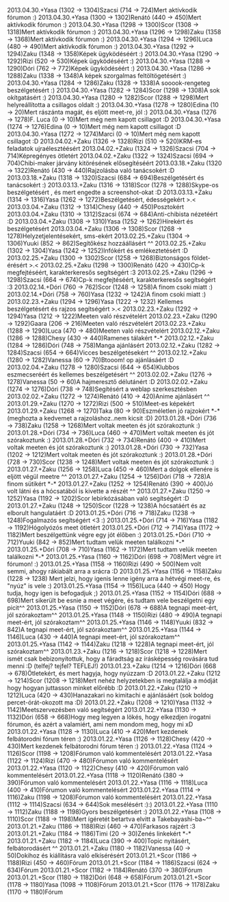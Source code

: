 <tr><td>2013.04.30.</td><td>+</td><td>Yasa (1302 &rarr; 1304)</td><td>Szacsi (714 &rarr; 724)</td><td>Mert aktívkodik fórumon :)</td></tr>
<tr><td>2013.04.30.</td><td>+</td><td>Yasa (1300 &rarr; 1302)</td><td>Renátó (440 &rarr; 450)</td><td>Mert aktívkodik fórumon :)</td></tr>
<tr><td>2013.04.30.</td><td>+</td><td>Yasa (1298 &rarr; 1300)</td><td>Scor (1308 &rarr; 1318)</td><td>Mert aktívkodik fórumon :)</td></tr>
<tr><td>2013.04.30.</td><td>+</td><td>Yasa (1296 &rarr; 1298)</td><td>Zaku (1358 &rarr; 1368)</td><td>Mert aktívkodik fórumon :)</td></tr>
<tr><td>2013.04.30.</td><td>+</td><td>Yasa (1294 &rarr; 1296)</td><td>Luca (480 &rarr; 490)</td><td>Mert aktívkodik fórumon :)</td></tr>
<tr><td>2013.04.30.</td><td>+</td><td>Yasa (1292 &rarr; 1294)</td><td>Zaku (1348 &rarr; 1358)</td><td>Képek ügyködéséért :)</td></tr>
<tr><td>2013.04.30.</td><td>+</td><td>Yasa (1290 &rarr; 1292)</td><td>Rizi (520 &rarr; 530)</td><td>Képek ügyködéséért :)</td></tr>
<tr><td>2013.04.30.</td><td>+</td><td>Yasa (1288 &rarr; 1290)</td><td>Dóri (762 &rarr; 772)</td><td>Képek ügyködéséért :)</td></tr>
<tr><td>2013.04.30.</td><td>+</td><td>Yasa (1286 &rarr; 1288)</td><td>Zaku (1338 &rarr; 1348)</td><td>A képek szorgalmas feltöltögetésért :)</td></tr>
<tr><td>2013.04.30.</td><td>+</td><td>Yasa (1284 &rarr; 1286)</td><td>Zaku (1328 &rarr; 1338)</td><td>A sooook-rengeteg beszélgetésért :)</td></tr>
<tr><td>2013.04.30.</td><td>+</td><td>Yasa (1282 &rarr; 1284)</td><td>Scor (1298 &rarr; 1308)</td><td>A sok okítgatásért :)</td></tr>
<tr><td>2013.04.30.</td><td>+</td><td>Yasa (1280 &rarr; 1282)</td><td>Scor (1288 &rarr; 1298)</td><td>Mert helyreállította a csillagos oldalt :)</td></tr>
<tr><td>2013.04.30.</td><td>+</td><td>Yasa (1278 &rarr; 1280)</td><td>Edina (10 &rarr; 20)</td><td>Mert rászánta magát, és eljött meet-re, jól :)</td></tr>
<tr><td>2013.04.30.</td><td>+</td><td>Yasa (1276 &rarr; 1278)</td><td>F. Luca (0 &rarr; 10)</td><td>Mert még nem kapott csillagot :D</td></tr>
<tr><td>2013.04.30.</td><td>+</td><td>Yasa (1274 &rarr; 1276)</td><td>Edina (0 &rarr; 10)</td><td>Mert még nem kapott csillagot :D</td></tr>
<tr><td>2013.04.30.</td><td>+</td><td>Yasa (1272 &rarr; 1274)</td><td>Marci (0 &rarr; 10)</td><td>Mert még nem kapott csillagot :D</td></tr>
<tr><td>2013.04.02.</td><td>+</td><td>Zaku (1326 &rarr; 1328)</td><td>Rizi (510 &rarr; 520)</td><td>KRM-es feladatok ujraélesztéésért</td></tr>
<tr><td>2013.04.02.</td><td>+</td><td>Zaku (1324 &rarr; 1326)</td><td>Szacsi (704 &rarr; 714)</td><td>Képregényes ötletért</td></tr>
<tr><td>2013.04.02.</td><td>+</td><td>Zaku (1322 &rarr; 1324)</td><td>Szacsi (694 &rarr; 704)</td><td>Chibi-maker járvány kitörésének elősegítéséért</td></tr>
<tr><td>2013.03.18.</td><td>+</td><td>Zaku (1320 &rarr; 1322)</td><td>Renátó (430 &rarr; 440)</td><td>Rajzolásba való tanácsokért :D</td></tr>
<tr><td>2013.03.18.</td><td>+</td><td>Zaku (1318 &rarr; 1320)</td><td>Szacsi (684 &rarr; 694)</td><td>Beszélgetésért és tanácsokért :)</td></tr>
<tr><td>2013.03.13.</td><td>+</td><td>Zaku (1316 &rarr; 1318)</td><td>Scor (1278 &rarr; 1288)</td><td>Skype-os beszélgetésért , és mert engedte a screenshot-okat :D</td></tr>
<tr><td>2013.03.13.</td><td>+</td><td>Zaku (1314 &rarr; 1316)</td><td>Yasa (1262 &rarr; 1272)</td><td>Beszélgetésért, édességekért &gt;.&lt;</td></tr>
<tr><td>2013.03.04.</td><td>+</td><td>Zaku (1312 &rarr; 1314)</td><td>Chesy (440 &rarr; 450)</td><td>Posztokért</td></tr>
<tr><td>2013.03.04.</td><td>+</td><td>Zaku (1310 &rarr; 1312)</td><td>Szacsi (674 &rarr; 684)</td><td>Anti-chibista nézetéért :D</td></tr>
<tr><td>2013.03.04.</td><td>+</td><td>Zaku (1308 &rarr; 1310)</td><td>Yasa (1252 &rarr; 1262)</td><td>Hírekért és beszélgetésért</td></tr>
<tr><td>2013.03.04.</td><td>+</td><td>Zaku (1306 &rarr; 1308)</td><td>Scor (1268 &rarr; 1278)</td><td>Helyzetjelentésekért, sms-ekért</td></tr>
<tr><td>2013.02.25.</td><td>+</td><td>Zaku (1304 &rarr; 1306)</td><td>Yuuki (852 &rarr; 862)</td><td>Segítőkész hozzáállásért ^^</td></tr>
<tr><td>2013.02.25.</td><td>+</td><td>Zaku (1302 &rarr; 1304)</td><td>Yasa (1242 &rarr; 1252)</td><td>Infókért és emlékeztetésért :D</td></tr>
<tr><td>2013.02.25.</td><td>+</td><td>Zaku (1300 &rarr; 1302)</td><td>Scor (1258 &rarr; 1268)</td><td>Biztonságos földet-érésért &gt;.&lt;</td></tr>
<tr><td>2013.02.25.</td><td>+</td><td>Zaku (1298 &rarr; 1300)</td><td>Renátó (420 &rarr; 430)</td><td>Cp-k megfejtéséért, karakterkeresős segítségért :3</td></tr>
<tr><td>2013.02.25.</td><td>+</td><td>Zaku (1296 &rarr; 1298)</td><td>Szacsi (664 &rarr; 674)</td><td>Cp-k megfejtéséért, karakterkeresős segítségért :3</td></tr>
<tr><td>2013.02.14.</td><td>+</td><td>Dóri (760 &rarr; 762)</td><td>Scor (1248 &rarr; 1258)</td><td>A finom csoki miatt :)</td></tr>
<tr><td>2013.02.14.</td><td>+</td><td>Dóri (758 &rarr; 760)</td><td>Yasa (1232 &rarr; 1242)</td><td>A finom csoki miatt :)</td></tr>
<tr><td>2013.02.23.</td><td>+</td><td>Zaku (1294 &rarr; 1296)</td><td>Yasa (1222 &rarr; 1232)</td><td> Kellemes beszélgetésért és rajzos segítségért &gt;.&lt;</td></tr>
<tr><td>2013.02.23.</td><td>+</td><td>Zaku (1292 &rarr; 1294)</td><td>Yasa (1212 &rarr; 1222)</td><td>Meeten való részvételért</td></tr>
<tr><td>2013.02.23.</td><td>+</td><td>Zaku (1290 &rarr; 1292)</td><td>Gaara (206 &rarr; 216)</td><td>Meeten való részvételért</td></tr>
<tr><td>2013.02.23.</td><td>+</td><td>Zaku (1288 &rarr; 1290)</td><td>Luca (470 &rarr; 480)</td><td>Meeten való részvételért</td></tr>
<tr><td>2013.02.12.</td><td>+</td><td>Zaku (1286 &rarr; 1288)</td><td>Chesy (430 &rarr; 440)</td><td>Ramenes tálakért *-* </td></tr>
<tr><td>2013.02.12.</td><td>+</td><td>Zaku (1284 &rarr; 1286)</td><td>Dóri (748 &rarr; 758)</td><td>Manga ajánlásért </td></tr>
<tr><td>2013.02.12.</td><td>+</td><td>Zaku (1282 &rarr; 1284)</td><td>Szacsi (654 &rarr; 664)</td><td>Vicces beszélgetésekért ^^</td></tr>
<tr><td>2013.02.12.</td><td>+</td><td>Zaku (1280 &rarr; 1282)</td><td>Vanessa (60 &rarr; 70)</td><td>Btooom! op ajánlásáért :D</td></tr>
<tr><td>2013.02.04.</td><td>+</td><td>Zaku (1278 &rarr; 1280)</td><td>Szacsi (644 &rarr; 654)</td><td>Klubbos eszmecseréért és kellemes beszélgetésért ^^</td></tr>
<tr><td>2013.02.02.</td><td>+</td><td>Zaku (1276 &rarr; 1278)</td><td>Vanessa (50 &rarr; 60)</td><td>A hajmeresztő délutánért :D</td></tr>
<tr><td>2013.02.02.</td><td>+</td><td>Zaku (1274 &rarr; 1276)</td><td>Dóri (738 &rarr; 748)</td><td>Segítésért a weblap szerkesztésben</td></tr>
<tr><td>2013.02.02.</td><td>+</td><td>Zaku (1272 &rarr; 1274)</td><td>Renátó (410 &rarr; 420)</td><td>Anime ajánlásért ^^</td></tr>
<tr><td>2013.01.29.</td><td>+</td><td>Zaku (1270 &rarr; 1272)</td><td>Rizi (500 &rarr; 510)</td><td>Meet-es képekért</td></tr>
<tr><td>2013.01.29.</td><td>+</td><td>Zaku (1268 &rarr; 1270)</td><td>Taka (80 &rarr; 90)</td><td>Eszméletlen  jó rajzokért *-* (meghozta a kedvemet a rajzoláshoz..nem kicsit :D)</td></tr>
<tr><td>2013.01.28.</td><td>+</td><td>Dóri (736 &rarr; 738)</td><td>Zaku (1258 &rarr; 1268)</td><td>Mert voltak meeten és jót szórakoztunk :)</td></tr>
<tr><td>2013.01.28.</td><td>+</td><td>Dóri (734 &rarr; 736)</td><td>Luca (460 &rarr; 470)</td><td>Mert voltak meeten és jót szórakoztunk :)</td></tr>
<tr><td>2013.01.28.</td><td>+</td><td>Dóri (732 &rarr; 734)</td><td>Renátó (400 &rarr; 410)</td><td>Mert voltak meeten és jót szórakoztunk :)</td></tr>
<tr><td>2013.01.28.</td><td>+</td><td>Dóri (730 &rarr; 732)</td><td>Yasa (1202 &rarr; 1212)</td><td>Mert voltak meeten és jót szórakoztunk :)</td></tr>
<tr><td>2013.01.28.</td><td>+</td><td>Dóri (728 &rarr; 730)</td><td>Scor (1238 &rarr; 1248)</td><td>Mert voltak meeten és jót szórakoztunk :)</td></tr>
<tr><td>2013.01.27.</td><td>+</td><td>Zaku (1256 &rarr; 1258)</td><td>Luca (450 &rarr; 460)</td><td>Mert a dolgok ellenére is eljött végül meetre ^^</td></tr>
<tr><td>2013.01.27.</td><td>+</td><td>Zaku (1254 &rarr; 1256)</td><td>Dóri (718 &rarr; 728)</td><td>A finom sütikért *-*</td></tr>
<tr><td>2013.01.27.</td><td>+</td><td>Zaku (1252 &rarr; 1254)</td><td>Renátó (390 &rarr; 400)</td><td>Jó volt látni és a hócsatából is kivette a részét ^^</td></tr>
<tr><td>2013.01.27.</td><td>+</td><td>Zaku (1250 &rarr; 1252)</td><td>Yasa (1192 &rarr; 1202)</td><td>Scor lebirkózásában való segítségért :D  </td></tr>
<tr><td>2013.01.27.</td><td>+</td><td>Zaku (1248 &rarr; 1250)</td><td>Scor (1228 &rarr; 1238)</td><td>A hócsatáért és az elborult hangulatáért :D</td></tr>
<tr><td>2013.01.25.</td><td>+</td><td>Dóri (716 &rarr; 718)</td><td>Zaku (1238 &rarr; 1248)</td><td>Fogalmazós segítségért &lt;3 :)</td></tr>
<tr><td>2013.01.25.</td><td>+</td><td>Dóri (714 &rarr; 716)</td><td>Yasa (1182 &rarr; 1192)</td><td>Hógolyózós meet ötletért</td></tr>
<tr><td>2013.01.25.</td><td>+</td><td>Dóri (712 &rarr; 714)</td><td>Yasa (1172 &rarr; 1182)</td><td>Mert beszélgettünk végre egy jót élőben :)</td></tr>
<tr><td>2013.01.25.</td><td>+</td><td>Dóri (710 &rarr; 712)</td><td>Yuuki (842 &rarr; 852)</td><td>Mert tudtam velük meeten találkozni *-*</td></tr>
<tr><td>2013.01.25.</td><td>+</td><td>Dóri (708 &rarr; 710)</td><td>Yasa (1162 &rarr; 1172)</td><td>Mert tudtam velük meeten találkozni *-*</td></tr>
<tr><td>2013.01.25.</td><td>+</td><td>Yasa (1160 &rarr; 1162)</td><td>Dóri (698 &rarr; 708)</td><td>Mert végre írt fórumon! :)</td></tr>
<tr><td>2013.01.25.</td><td>+</td><td>Yasa (1158 &rarr; 1160)</td><td>Rizi (490 &rarr; 500)</td><td>Nem volt semmi, ahogy rákiabált arra a srácra :D </td></tr>
<tr><td>2013.01.25.</td><td>+</td><td>Yasa (1156 &rarr; 1158)</td><td>Zaku (1228 &rarr; 1238)</td><td> Mert jelzi, hogy igenis lenne igény arra a hétvégi meet-re, és &quot;nyúz&quot; is vele :)</td></tr>
<tr><td>2013.01.25.</td><td>+</td><td>Yasa (1154 &rarr; 1156)</td><td>Luca (440 &rarr; 450)</td><td> Hogy tudja, hogy igen is befogadjuk ;) </td></tr>
<tr><td>2013.01.25.</td><td>+</td><td>Yasa (1152 &rarr; 1154)</td><td>Dóri (688 &rarr; 698)</td><td>Mert sikerült be esnie a meet végére, és tudtam vele beszélgetni egy picit^^</td></tr>
<tr><td>2013.01.25.</td><td>+</td><td>Yasa (1150 &rarr; 1152)</td><td>Dóri (678 &rarr; 688)</td><td>A tegnapi meet-ért, jól szórakoztam^^</td></tr>
<tr><td>2013.01.25.</td><td>+</td><td>Yasa (1148 &rarr; 1150)</td><td>Rizi (480 &rarr; 490)</td><td>A tegnapi meet-ért, jól szórakoztam^^</td></tr>
<tr><td>2013.01.25.</td><td>+</td><td>Yasa (1146 &rarr; 1148)</td><td>Yuuki (832 &rarr; 842)</td><td>A tegnapi meet-ért, jól szórakoztam^^</td></tr>
<tr><td>2013.01.25.</td><td>+</td><td>Yasa (1144 &rarr; 1146)</td><td>Luca (430 &rarr; 440)</td><td>A tegnapi meet-ért, jól szórakoztam^^</td></tr>
<tr><td>2013.01.25.</td><td>+</td><td>Yasa (1142 &rarr; 1144)</td><td>Zaku (1218 &rarr; 1228)</td><td>A tegnapi meet-ért, jól szórakoztam^^</td></tr>
<tr><td>2013.01.23.</td><td>+</td><td>Zaku (1216 &rarr; 1218)</td><td>Scor (1218 &rarr; 1228)</td><td>Mert ismét csak bebizonyítottuk, hogy a fáradtság az írásképesség rovására tud menni :D (telfej? tejfel? TEFLEJ!) </td></tr>
<tr><td>2013.01.23.</td><td>+</td><td>Zaku (1214 &rarr; 1216)</td><td>Dóri (668 &rarr; 678)</td><td>Ötletekért, és mert hagyja, hogy nyúzzam :D</td></tr>
<tr><td>2013.01.22.</td><td>+</td><td>Zaku (1212 &rarr; 1214)</td><td>Scor (1208 &rarr; 1218)</td><td>Mert nehéz helyzetekben is megtalálja a módját hogy hogyan juttasson minket előrébb :D</td></tr>
<tr><td>2013.01.22.</td><td>+</td><td>Zaku (1210 &rarr; 1212)</td><td>Luca (420 &rarr; 430)</td><td>Hanazakari no kimitachi e ajánlásáért (sok boldog percet-órát-okozott ma :D)</td></tr>
<tr><td>2013.01.22.</td><td>+</td><td>Zaku (1208 &rarr; 1210)</td><td>Yasa (1132 &rarr; 1142)</td><td>Meetszervezésben való segítségért</td></tr>
<tr><td>2013.01.22.</td><td>+</td><td>Yasa (1130 &rarr; 1132)</td><td>Dóri (658 &rarr; 668)</td><td>Hogy meg legyen a lökés, hogy elkezdjen írogatni fórumon, és azért a valamiért, ami nem mondom meg, hogy mi xD</td></tr>
<tr><td>2013.01.22.</td><td>+</td><td>Yasa (1128 &rarr; 1130)</td><td>Luca (410 &rarr; 420)</td><td>Mert kezdenek felbátorodni fórum téren :)</td></tr>
<tr><td>2013.01.22.</td><td>+</td><td>Yasa (1126 &rarr; 1128)</td><td>Chesy (420 &rarr; 430)</td><td>Mert kezdenek felbátorodni fórum téren :)</td></tr>
<tr><td>2013.01.22.</td><td>+</td><td>Yasa (1124 &rarr; 1126)</td><td>Scor (1198 &rarr; 1208)</td><td>Fórumon való kommentelésért</td></tr>
<tr><td>2013.01.22.</td><td>+</td><td>Yasa (1122 &rarr; 1124)</td><td>Rizi (470 &rarr; 480)</td><td>Fórumon való kommentelésért</td></tr>
<tr><td>2013.01.22.</td><td>+</td><td>Yasa (1120 &rarr; 1122)</td><td>Chesy (410 &rarr; 420)</td><td>Fórumon való kommentelésért</td></tr>
<tr><td>2013.01.22.</td><td>+</td><td>Yasa (1118 &rarr; 1120)</td><td>Renátó (380 &rarr; 390)</td><td>Fórumon való kommentelésért</td></tr>
<tr><td>2013.01.22.</td><td>+</td><td>Yasa (1116 &rarr; 1118)</td><td>Luca (400 &rarr; 410)</td><td>Fórumon való kommentelésért</td></tr>
<tr><td>2013.01.22.</td><td>+</td><td>Yasa (1114 &rarr; 1116)</td><td>Zaku (1198 &rarr; 1208)</td><td>Fórumon való kommentelésért</td></tr>
<tr><td>2013.01.22.</td><td>+</td><td>Yasa (1112 &rarr; 1114)</td><td>Szacsi (634 &rarr; 644)</td><td>Sok mesélésért :):)</td></tr>
<tr><td>2013.01.22.</td><td>+</td><td>Yasa (1110 &rarr; 1112)</td><td>Zaku (1188 &rarr; 1198)</td><td>Gyors beszélgetésért :)</td></tr>
<tr><td>2013.01.22.</td><td>+</td><td>Yasa (1108 &rarr; 1110)</td><td>Scor (1188 &rarr; 1198)</td><td>Mert ígéretét betartva elvitt a Takebayashi-ba~^^ </td></tr>
<tr><td>2013.01.21.</td><td>+</td><td>Zaku (1186 &rarr; 1188)</td><td>Rizi (460 &rarr; 470)</td><td>Farkasos rajzért :3</td></tr>
<tr><td>2013.01.21.</td><td>+</td><td>Zaku (1184 &rarr; 1186)</td><td>Timi (20 &rarr; 30)</td><td>Zenés linkekért *-*</td></tr>
<tr><td>2013.01.21.</td><td>+</td><td>Zaku (1182 &rarr; 1184)</td><td>Luca (390 &rarr; 400)</td><td>Topic nyitásért, felbátorodásért ^^</td></tr>
<tr><td>2013.01.21.</td><td>+</td><td>Zaku (1180 &rarr; 1182)</td><td>Vanessa (40 &rarr; 50)</td><td>Dokihoz és kiállításra való elkísérésért</td></tr>
<tr><td>2013.01.21.</td><td>+</td><td>Scor (1186 &rarr; 1188)</td><td>Rizi (450 &rarr; 460)</td><td>Fórum</td></tr>
<tr><td>2013.01.21.</td><td>+</td><td>Scor (1184 &rarr; 1186)</td><td>Szacsi (624 &rarr; 634)</td><td>Fórum</td></tr>
<tr><td>2013.01.21.</td><td>+</td><td>Scor (1182 &rarr; 1184)</td><td>Renátó (370 &rarr; 380)</td><td>Fórum</td></tr>
<tr><td>2013.01.21.</td><td>+</td><td>Scor (1180 &rarr; 1182)</td><td>Dóri (648 &rarr; 658)</td><td>Fórum</td></tr>
<tr><td>2013.01.21.</td><td>+</td><td>Scor (1178 &rarr; 1180)</td><td>Yasa (1098 &rarr; 1108)</td><td>Fórum</td></tr>
<tr><td>2013.01.21.</td><td>+</td><td>Scor (1176 &rarr; 1178)</td><td>Zaku (1170 &rarr; 1180)</td><td>Fórum</td></tr>
